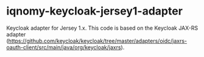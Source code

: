 # iqnomy-keycloak-jersey1-adapter
Keycloak adapter for Jersey 1.x. This code is based on the Keycloak JAX-RS adapter (https://github.com/keycloak/keycloak/tree/master/adapters/oidc/jaxrs-oauth-client/src/main/java/org/keycloak/jaxrs).
